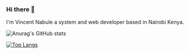 ### Hi there 👋
I'm Vincent Nabule a system and web developer based in Nairobi Kenya.

<!--[![Anurag's GitHub stats](https://github-readme-stats.vercel.app/api?username=vincentnabule)](https://github.com/anuraghazra/github-readme-stats)-->
![Anurag's GitHub stats](https://github-readme-stats.vercel.app/api?username=vincentnabule&show_icons=true&bg_color=00000000)

[![Top Langs](https://github-readme-stats.vercel.app/api/top-langs/?username=vincentnabule)](https://github.com/anuraghazra/github-readme-stats)
